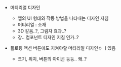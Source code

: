 - 머티리얼 디자인
	- 앱의 UI 형태와 작동 방법을 나타내는 디자인 지침
	- 머티리얼 : 소재
	- 3D 같음..?, 그림자 효과..?
	- 걍.. 컴포넌트 디자인 지침 인가..?

- 플로팅 액션 버튼에도 지켜야할 머티리얼 디자인ㅇ ㅣ있음
	- 크기, 위치, 버튼의 아이콘 등등.. 왜..?
